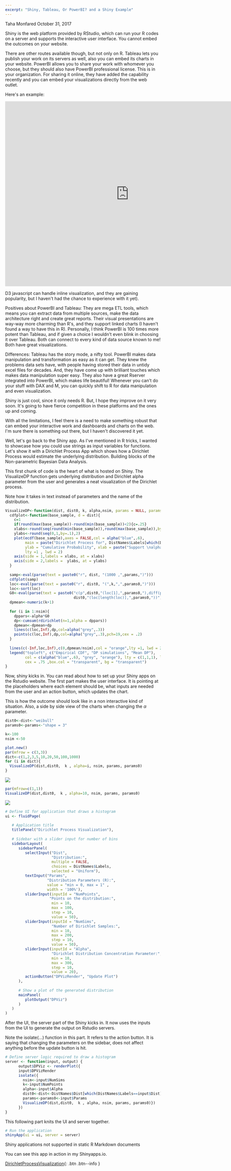 ```yaml
---
excerpt: "Shiny, Tableau, Or PowerBI? and a Shiny Example"
---
```


Taha Monfared
October 31, 2017

Shiny is the web platform provided by RStudio, which can run your R codes on a server and supports the interactive user interface. You cannot embed the outcomes on your website.

There are other routes available though, but not only on R. Tableau lets you publish your work on its servers as well, also you can embed its charts in your website. PowerBI allows you to share your work with whomever you choose, but they should also have PowerBI professional license. This is in your organization. For sharing it online, they have added the capability recently and you can embed your visualizations directly from the web outlet. 

Here's an example: 

<iframe width="800" height="600" src="https://app.powerbi.com/view?r=eyJrIjoiNzdmZDFjZjctOTRmMi00NDI2LTgzYWUtYTBlMjI2NjQ5MjRiIiwidCI6IjgyYzBiODcxLTMzNWYtNGI1Yy05ZWQwLWE0YTIzNTY1YTc5YiIsImMiOjZ9" frameborder="0" allowFullScreen="true"></iframe>

D3 javascript can handle inline visualization, and they are gaining popularity, but I haven't had the chance to experience with it yet).

Positives about PowerBI and Tableau: They are mega ETL tools, which means you can extract data from multiple sources, make the data architecture right and create great reports. Their visual presentations are way-way more charming than R's, and they support linked charts (I haven't found a way to have this in R). Personally, I think PowerBI is 100 times more potent than Tableau, and if given a choice I wouldn't even blink in choosing it over Tableau. Both can connect to every kind of data source known to me! Both have great visualizations.

Differences: Tableau has the story mode, a nifty tool. PowerBI makes data manipulation and transformation as easy as it can get. They knew the problems data sets have, with people having stored their data in untidy excel files for decades. And, they have come up with brilliant touches which makes data manipulation super easy. They also have a great Rserver integrated into PowerBI, which makes life beautiful! Whenever you can't do your stuff with DAX and M, you can quickly shift to R for data manipulation and even visualization.

Shiny is just cool, since it only needs R. But, I hope they improve on it very soon. It's going to have fierce competition in these platforms and the ones up and coming.

With all the limitations, I feel there is a need to make something robust that can embed your interactive work and dashboards and charts on the web. I'm sure there is something out there, but I haven't discovered it yet.

Well, let's go back to the Shiny app. As I've mentioned in R tricks, I wanted to showcase how you could use strings as input variables for functions. Let's show it with a Dirichlet Process App which shows how a Dirichlet Process would estimate the underlying distribution. Building blocks of the Non-parametric Bayesian Data Analysis.

This first chunk of code is the heart of what is hosted on Shiny. The VisualizeDP function gets underlying distribution and Dirichlet alpha parameter from the user and generates a neat visualization of the Dirichlet process.

Note how it takes in text instead of parameters and the name of the distribution.

``` r
VisualizeDP<-function(dist, dist0, k, alpha,nsim, params = NULL, params0 = NULL){
  cdfplot<-function(base_sample, d = dist){
    c=1
    if(round(max(base_sample))-round(min(base_sample))<2){c=.25}
    xlabs<-round(seq(round(min(base_sample)),round(max(base_sample)),by = c),2)
    ylabs<-round(seq(0,1,by=.1),2)
    plot(ecdf(base_sample),axes = FALSE,col = alpha("blue",.6), 
         main = paste("Dirichlet Process for", DistNames$Labels[which(DistNames$Dist==d)], "Distribution"), 
         ylab = "Cumulative Probability", xlab = paste("Support \nalpha=",alpha),
         lty =1 , lwd = 2)
    axis(side = 1,labels = xlabs, at = xlabs)
    axis(side = 2,labels =  ylabs, at = ylabs)
  }
  
  samp<-eval(parse(text = paste0("r", dist, "(1000 ,",params,")")))
  cdfplot(samp)
  loc<-eval(parse(text = paste0("r", dist0, "(",k,",",params0,")")))
  loc<-sort(loc)
  G0<-eval(parse(text = paste0("c(p",dist0,"(loc[1],",params0,"),diff(p",dist0,"(loc,",params0,")),1-p",
                               dist0,"(loc[length(loc)],",params0,"))")))
  dpmean<-numeric(k+1)
  
  for (i in 1:nsim){
    dppars<-alpha*G0
    dp<-cumsum(rdirichlet(n=1,alpha = dppars))
    dpmean<-dpmean+dp
    lines(c(loc,Inf),dp,col=alpha("grey",.3))
    points(c(loc,Inf),dp,col=alpha("grey",.3),pch=19,cex = .2)
  }
  
  lines(c(-Inf,loc,Inf),c(0,dpmean/nsim),col = "orange",lty =1, lwd = 2)
  legend("topleft", c("Empirical CDF", "DP simulations", "Mean DP"), 
         col = c(alpha("blue",.6), "grey", "orange"), lty = c(1,1,1), lwd = c(2,1,2), 
         cex = .75 ,box.col = "transparent", bg = "transparent")  
}
```

Now, shiny kicks in. You can read about how to set up your Shiny apps on the Rstudio website. The first part makes the user interface. It is pointing at the placeholders where each element should be, what inputs are needed from the user and an action button, which updates the chart.

This is how the outcome should look like in a non interactive kind of situation. Also, a side by side view of the charts when changing the *α* parameter.

``` r
dist0<-dist<-"weibull"
params0<-params<-"shape = 3"

k<-100
nsim <-50

plot.new()
par(mfrow = c(3,3))
dict<-c(1,2,3,5,10,20,50,100,1000)
for (i in dict){
  VisualizeDP(dist,dist0,  k , alpha=i, nsim, params, params0)
}
```

![](/assets/images/2017-10-31-Shiny-Apps_files/figure-markdown_github/unnamed-chunk-3-1.png)

``` r
par(mfrow=c(1,1))
VisualizeDP(dist,dist0,  k , alpha=10, nsim, params, params0)
```

![](/assets/images/2017-10-31-Shiny-Apps_files/figure-markdown_github/unnamed-chunk-3-2.png)

``` r
# Define UI for application that draws a histogram
ui <- fluidPage(
   
   # Application title
   titlePanel("Dirichlet Process Visualization"),
   
   # Sidebar with a slider input for number of bins 
   sidebarLayout(
      sidebarPanel(
         selectInput("Dist",
                     "Distribution:",
                     multiple = FALSE, 
                     choices = DistNames$Labels,
                     selected = "Uniform"),
         textInput("Params", 
                   "Distribution Parameters (R):",
                   value = "min = 0, max = 1" , 
                   width = '100%'),
         sliderInput(inputId = "NumPoints", 
                    "Points on the distribution:", 
                     min = 10, 
                     max = 100, 
                     step = 10, 
                     value = 50),
         sliderInput(inputId = "NumSims", 
                     "Number of Dirichlet Samples:", 
                     min = 10, 
                     max = 200, 
                     step = 10, 
                     value = 50), 
         sliderInput(inputId = "Alpha", 
                     "Dirichlet Distribution Concentration Parameter:", 
                     min = 10, 
                     max = 300, 
                     step = 10, 
                     value = 20),
         actionButton("DPVizRender", "Update Plot")
      ),
      
      # Show a plot of the generated distribution
      mainPanel(
         plotOutput("DPViz")
      )
   )
)
```

After the UI, the server part of the Shiny kicks in. It now uses the inputs from the UI to generate the output on Rstudio servers.

Note the isolate(...) function in this part. It refers to the action button. It is saying that changing the parameters on the sidebar, does not affect anything before the update button is hit.

``` r
# Define server logic required to draw a histogram
server <- function(input, output) {
      output$DPViz <- renderPlot({
      input$DPVizRender
      isolate({
        nsim<-input$NumSims
        k<-input$NumPoints
        alpha<-input$Alpha
        dist0<-dist<-DistNames$Dist[which(DistNames$Labels==input$Dist)]
        params<-params0<-input$Params
        VisualizeDP(dist,dist0,  k , alpha, nsim, params, params0)})
      })
}
```

This following part knits the UI and server together.

``` r
# Run the application 
shinyApp(ui = ui, server = server)
```

<!--html_preserve-->
Shiny applications not supported in static R Markdown documents

<!--/html_preserve-->
You can see this app in action in my Shinyapps.io.

[DirichletProcessVisualization](https://tahamonfared.shinyapps.io/DirichletProcessVisualization/){: .btn .btn--info }
